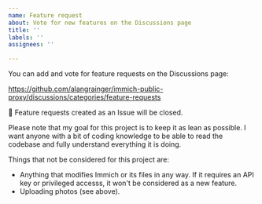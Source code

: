 ```yaml
---
name: Feature request
about: Vote for new features on the Discussions page
title: ''
labels: ''
assignees: ''

---
```


You can add and vote for feature requests on the Discussions page:

https://github.com/alangrainger/immich-public-proxy/discussions/categories/feature-requests

🚨 Feature requests created as an Issue will be closed.

Please note that my goal for this project is to keep it as lean as possible. I want anyone with a bit of coding knowledge to be able to read the codebase and fully understand everything it is doing.

Things that not be considered for this project are:

- Anything that modifies Immich or its files in any way. If it requires an API key or privileged accesss, it won't be considered as a new feature.
- Uploading photos (see above).

